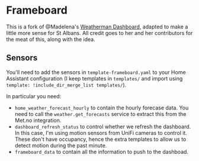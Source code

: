 # Frameboard

This is a fork of @Madelena's [Weatherman Dashboard](https://github.com/Madelena/esphome-weatherman-dashboard), adapted to make a little more sense for St Albans. All credit goes to her and her contributors for the meat of this, along with the idea.

## Sensors

You'll need to add the sensors in `template-frameboard.yaml` to your Home Assistant configuration (I keep templates in `templates/` and import using `template: !include_dir_merge_list templates/`). 

In particular you need:

* `home_weather_forecast_hourly` to contain the hourly forecase data. You need to call the `weather.get_forecasts` service to extract this from the Met.no integration.
* `dashboard_refresh_status` to control whether we refresh the dashboard. In this case, I'm using motion sensors from UniFi cameras to control it. These don't have occupancy, hence the extra templates to allow us to detect motion during the past minute.
* `frameboard_data` to contain all the information to push to the dashboad.
